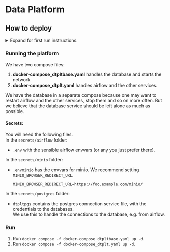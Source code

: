 # Data Platform

## How to deploy
<details>
<summary>Expand for first run instructions.</summary>

### First run
To set up the databases you have the docker compose file `docker-compose_dtplt_firstrun.yaml`.

#### Secrets
For the first run you will need the following files.
In the `secrets/postgres` folder:
- `dtpltauth.sql` has the database credentials.
- `dtpltairflow.sql` creates the airflow database.  
    Is in secrets in order to avoid publishing the airflow database name and users.
- `dtpltpgfile` postgres password file used during the creation of the database.
In the `secrets/minio` folder:
- `.envminio_firstrun` has the envvars with the credentials for the root user and the buckets we want to create.  
    For instance:
    ```.env
    #first run settings
    MINIO_ROOT_USER=foo
    MINIO_ROOT_PASSWORD=bar
    MINIO_DEFAULT_BUCKETS=baz1;baz2
    ```
- `initial.sh` has the script to create buckets, policies, users, groups, and service accounts.
    For instance:
    ```bash
    ## Run the first time to set 
    # docker exec -it mini bash /var/run/secrets/minitial
    # bash /var/run/secrets/minitial

    mc alias set myminio http://localhost:9000 $MINIO_ROOT_USER $MINIO_ROOT_PASSWORD

    mc mb myminio/foo
    mc mb myminio/bar

    cat > /tmp/foo-readonly.json <<EOF
    {
    "Version": "2012-10-17",
    "Statement": [
        {
        "Action": [
            "s3:GetBucketLocation",
            "s3:ListBucket"
        ],
        "Effect": "Allow",
        "Resource": [
            "arn:aws:s3:::foo"
        ]
        },
        {
        "Action": [
            "s3:GetObject"
        ],
        "Effect": "Allow",
        "Resource": [
            "arn:aws:s3:::foo/*"
        ]
        }
    ]
    }
    EOF

    cat > /tmp/foo-readwrite.json <<EOF
    {
        "Version": "2012-10-17",
        "Statement": [
            {
                "Effect": "Allow",
                "Action": [
                    "s3:*"
                ],
                "Resource": [
                    "arn:aws:s3:::foo",
                    "arn:aws:s3:::foo/*"
                ]
            }
        ]
    }
    EOF

    mc admin policy create myminio foo-readonly /tmp/foo-readonly.json
    mc admin policy create myminio foo-readwrite /tmp/foo-readwrite.json

    mc admin user add myminio alfa yadayadayada
    mc admin user add myminio beta yadayadayada2

    mc admin group add myminio ad alfa
    mc admin group add myminio rer beta

    mc admin policy attach myminio foo-readwrite --group ad
    mc admin policy attach myminio foo-readonly --group rer

    echo "alfa service account. Save the output"
    mc admin user svcacct add myminio alfa --name alfasa --json
    echo "beta service account. Save the output"
    mc admin user svcacct add myminio beta --name betasa --json
    ```

#### Run
Four steps:
1. Run `docker compose -f docker-compose_dtplt_firstrun.yaml up -d`.
2. Wait for the database to be created and online. It should take seconds once the service is running. You can try connecting to it. 
3. Run `docker exec -it mini bash /var/run/secrets/minitial` and copy it's output, it has the credentials of the service account with write access and the one with read access..
4. Run `docker compose -f docker-compose_dtplt_firstrun.yaml down`. 

After this you could delete the secrets, since they won't be used by the platform.
</details>

### Running the platform
We have two compose files:
1. **docker-compose_dtpltbase.yaml** handles the database and starts the network.
2. **docker-compose_dtplt.yaml** handles airflow and the other services.

We have the database in a separate compose because one may want to restart airflow and the other services, stop them and so on more often. But we believe that the database service should be left alone as much as possible.

#### Secrets:
You will need the following files.  
In the `secrets/airflow` folder:
- `.env` with the sensible airflow envvars (or any you just prefer there).

In the `secrets/minio` folder:
- `.envminio` has the envvars for minio. We recommend setting `MINIO_BROWSER_REDIRECT_URL`.  
   ```
   MINIO_BROWSER_REDIRECT_URL=https://foo.example.com/minio/
   ```

In the `secrets/postgres` folder:
- `dtpltpgs` contains the postgres connection service file, with the credentials to the databases.  
    We use this to handle the connections to the database, e.g. from airflow.

### Run
1. Run `docker compose -f docker-compose_dtpltbase.yaml up -d`.
2. Run `docker compose -f docker-compose_dtplt.yaml up -d`.
